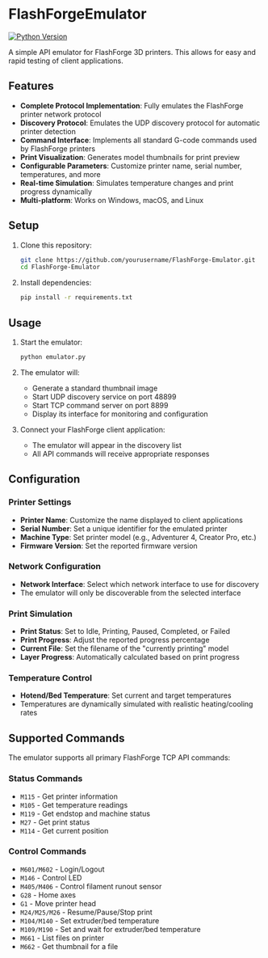 # FlashForgeEmulator

[![Python Version](https://img.shields.io/badge/python-3.6%2B-blue.svg)](https://www.python.org/downloads/)

A simple API emulator for FlashForge 3D printers. This allows for easy and rapid testing of client applications.

## Features

- **Complete Protocol Implementation**: Fully emulates the FlashForge printer network protocol
- **Discovery Protocol**: Emulates the UDP discovery protocol for automatic printer detection
- **Command Interface**: Implements all standard G-code commands used by FlashForge printers
- **Print Visualization**: Generates model thumbnails for print preview
- **Configurable Parameters**: Customize printer name, serial number, temperatures, and more
- **Real-time Simulation**: Simulates temperature changes and print progress dynamically
- **Multi-platform**: Works on Windows, macOS, and Linux

## Setup

1. Clone this repository:
   ```bash
   git clone https://github.com/yourusername/FlashForge-Emulator.git
   cd FlashForge-Emulator
   ```

2. Install dependencies:
   ```bash
   pip install -r requirements.txt
   ```

## Usage

1. Start the emulator:
   ```bash
   python emulator.py
   ```

2. The emulator will:
   - Generate a standard thumbnail image
   - Start UDP discovery service on port 48899
   - Start TCP command server on port 8899
   - Display its interface for monitoring and configuration

3. Connect your FlashForge client application:
   - The emulator will appear in the discovery list
   - All API commands will receive appropriate responses

## Configuration

### Printer Settings

- **Printer Name**: Customize the name displayed to client applications
- **Serial Number**: Set a unique identifier for the emulated printer
- **Machine Type**: Set printer model (e.g., Adventurer 4, Creator Pro, etc.)
- **Firmware Version**: Set the reported firmware version

### Network Configuration

- **Network Interface**: Select which network interface to use for discovery
- The emulator will only be discoverable from the selected interface

### Print Simulation

- **Print Status**: Set to Idle, Printing, Paused, Completed, or Failed
- **Print Progress**: Adjust the reported progress percentage
- **Current File**: Set the filename of the "currently printing" model
- **Layer Progress**: Automatically calculated based on print progress

### Temperature Control

- **Hotend/Bed Temperature**: Set current and target temperatures
- Temperatures are dynamically simulated with realistic heating/cooling rates

## Supported Commands

The emulator supports all primary FlashForge TCP API commands:

### Status Commands
- `M115` - Get printer information
- `M105` - Get temperature readings
- `M119` - Get endstop and machine status
- `M27` - Get print status
- `M114` - Get current position

### Control Commands
- `M601/M602` - Login/Logout
- `M146` - Control LED
- `M405/M406` - Control filament runout sensor
- `G28` - Home axes
- `G1` - Move printer head
- `M24/M25/M26` - Resume/Pause/Stop print
- `M104/M140` - Set extruder/bed temperature
- `M109/M190` - Set and wait for extruder/bed temperature
- `M661` - List files on printer
- `M662` - Get thumbnail for a file
